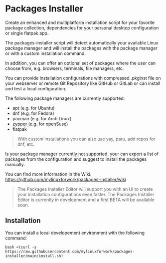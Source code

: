# Packages Installer

Create an enhanced and multiplatform installation script for your favorite package collection, dependencies for your personal desktop configuration or single flatpak app.

The packages-installer script will detect automatically your available Linux package manager and will install the packages with the package manager or with a custom installation command.

In addition, you can offer an optional set of packages where the user can choose from, e.g. browsers, terminals, file managers, etc.

You can provide installation configurations with compressed .pkginst file on your webserver or remote Git Repository like GitHub or GitLab or can install and test a local configuration.

The following package managers are currently supported:
- apt (e.g. for Ubuntu)
- dnf (e.g. for Fedora)
- pacman (e.g. for Arch Linux)
- zypper (e.g. for openSuse)
- flatpak

> With custom installations you can also use yay, paru, add repos for dnf, etc.

Is your package manager currently not supported, your can export a list of packages from the configuration and suggest to install the packages manually.

You can find more information in the Wiki. https://github.com/mylinuxforwork/packages-installer/wiki

> The Packages Installer Editor will support you with an UI to create your installation configurations even faster. The Packages Installer Editor is currently in development and a first BETA will be available soon.

## Installation

You can install a local developement environment with the following command:

```
bash <(curl -s https://raw.githubusercontent.com/mylinuxforwork/packages-installer/main/install.sh)

```

